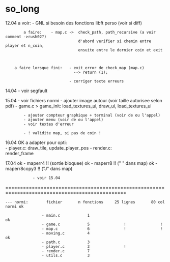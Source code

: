 # so_long

12.04		a voir:		- GNL si besoin des fonctions libft perso (voir si diff)

			a faire:	- map.c	->	check_path, path_recursive (a voir comment ->rush02?)
									d'abord verifier si chemin entre player et n_coin,
									ensuite entre le dernier coin et exit
									


		a faire lorsque fini:	- exit_error de check_map (map.c)
								  --> return (1);
									
								- corriger texte erreurs

			
14.04			- voir segfault



15.04		- voir fichiers normi
			- ajouter image autour (voir taille autorisee selon pdf) - game.c > game_init:
					 load_textures_ui, draw_ui, load_textures_ui
					 
			- ajouter compteur graphique + terminal (voir de ou l'appel)
			- ajouter menu (voir de ou l'appel)
			- voir textes d'erreur

			- ! validite map, si pas de coin !


16.04			OK	a adapter pour opti:	
						- player.c:
								draw_tile, update_player_pos
						- render.c:		
								render_frame 

17.04			ok - maperr4 !! (sortie bloquee)
				ok - maperr8 !! (" " dans map)
				ok - maperr8copy3 !! ("J" dans map)

				- voir 15.04 



===============================================================================================

	--- normi:		  fichier		n fonctions		25 lignes 		80 col		normi ok

					- main.c			1											ok
					- game.c			5 				!				!
					- map.c				6				!				!
					- moving.c			4											ok
					- path.c			3
					- player.c			3				!
					- render.c			7				
					- utils.c			3
					